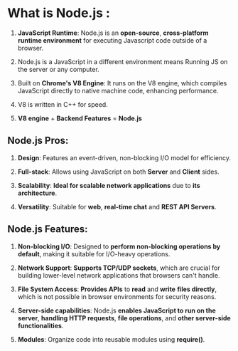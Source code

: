 # What is Node.js :
1. **JavaScript Runtime**: Node.js is an **open-source**, **cross-platform runtime environment** for executing Javascript code outside of a browser.

2. Node.js is a JavaScript in a different environment means Running JS on the server or any computer.

3. Built on **Chrome's V8 Engine**: It runs on the V8 engine, which compiles JavaScript directly to native machine code, enhancing performance.

4. V8 is written in C++ for speed.

5. **V8 engine** + **Backend Features** = **Node.js**

## Node.js Pros:
1. **Design**: Features an event-driven, non-blocking I/O model for efficiency.

2. **Full-stack**: Allows using JavaScript on both **Server** and **Client** sides.

3. **Scalability**: **Ideal for scalable network applications** due to **its architecture**.

4.  **Versatility**: Suitable for **web**, **real-time chat** and **REST API Servers**.


## Node.js Features:
1. **Non-blocking I/O**: Designed to **perform non-blocking operations by default**, making it suitable for I/O-heavy operations.

2. **Network Support**: **Supports TCP/UDP sockets**, which are crucial for building lower-level network applications that browsers can't handle.

3. **File System Access**: **Provides APIs** to **read** and **write** **files directly**, which is not possible in browser environments for security reasons.

4. **Server-side capabilities**: Node.js **enables JavaScript to run on the server**, **handling HTTP requests**, **file operations**, and **other server-side functionalities**.

5. **Modules**: Organize code into reusable modules using **require()**.

